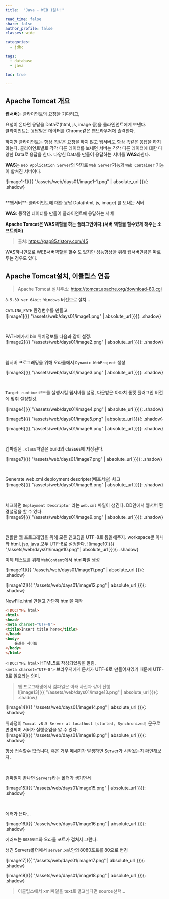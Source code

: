 ```yaml
---
title:  "Java - WEB 1일차!"

read_time: false
share: false
author_profile: false
classes: wide

categories:
  - jdbc

tags:
  - database
  - java

toc: true

---
```


## Apache Tomcat 개요

**웹서버**는 클라이언트의 요청을 기다리고,  

요청이 온다면 응답을 Data로(html, js, image 등)을 클라인언트에게 보낸다.  
클라이언트는 응답받은 데이터를 Chrome같은 웹브라우저에 출력한다.

하지만 클라이언트는 항상 똑같은 요청을 하지 않고 웹서버도 항상 똑같은 응답을 하지 않는다.
클라이언트별로 각각 다른 데이터를 보내면 서버는 각각 다른 데이터에 대한 다양한 Data로 응답을 한다. 다양한 Data를 만들어 응답하는 서버를 **WAS**라한다.

**WAS**는 `Web Application Server`의 약자로 `Web Server`기능과 `Web Container` 기능이 합쳐진 서버이다.  

![image1-1]({{ "/assets/web/days01/image1-1.png" | absolute_url }}){: .shadow}  

<br>
**웹서버**: 클라이언트에 대한 응답 Data(html, js, image) 를 보내는 서버

**WAS**: 동적인 데이터를 만들어 클라이언트에 응답하는 서버

**Apache Tomcat은 WAS역할을 하는 플러그인이다.(서버 역할을 할수있게 해주는 소프트웨어)**

> 출처: https://gap85.tistory.com/45

WAS하나만으로 WEB서버역할을 할수 도 있지만 성능향상을 위해 웹서버만큼은 따로 두는 경우도 있다.  


## Apache Tomcat설치, 이클립스 연동

> Apache Tomcat 설치주소: https://tomcat.apache.org/download-80.cgi  

`8.5.39 ver 64bit Windows` 버전으로 설치...

`CATLINA_PATH` 환경변수를 만들고  
![image1]({{ "/assets/web/days01/image1.png" | absolute_url }}){: .shadow}  

<br>

PATH에가서 bin 위치정보를 다음과 같이 설정.  
![image2]({{ "/assets/web/days01/image2.png" | absolute_url }}){: .shadow}   

<br>


웹서버 프로그래밍을 위해 오라클에서 `Dynamic WebProject` 생성  

![image3]({{ "/assets/web/days01/image3.png" | absolute_url }}){: .shadow}  

<br>

`Target runtime` 코드를 실행시킬 웹서버를 설정, 다운받은 아파치 톰켓 플러그인 버전에 맞춰 설정할것.  

![image4]({{ "/assets/web/days01/image4.png" | absolute_url }}){: .shadow}  

![image5]({{ "/assets/web/days01/image5.png" | absolute_url }}){: .shadow}  

![image6]({{ "/assets/web/days01/image6.png" | absolute_url }}){: .shadow}  

<br>

컴파일된 `.class`파일은 build의 classes에 저장된다.  

![image7]({{ "/assets/web/days01/image7.png" | absolute_url }}){: .shadow}  

<br>

Generate web.xml deployment descripter(배포서술) 체크   
![image8]({{ "/assets/web/days01/image8.png" | absolute_url }}){: .shadow}  

<br>

체크하면 `Deployment Descriptor` 라는 `web.xml` 파일이 생긴다.
DD안에서  웹서버 환경설정을 할 수 있다.  
![image9]({{ "/assets/web/days01/image9.png" | absolute_url }}){: .shadow}  

<br>

원활한 웹 프로그래밍을 위해 모든 인코딩을 UTF-8로 통일해주자.
workspace뿐 아니라 html, jsp, java 모두 UTF-8로 설정한다.
![image10]({{ "/assets/web/days01/image10.png" | absolute_url }}){: .shadow}  

이제 테스트를 위해 `WebContent`에서 html파일 생성  

![image11]({{ "/assets/web/days01/image11.png" | absolute_url }}){: .shadow}  

![image12]({{ "/assets/web/days01/image12.png" | absolute_url }}){: .shadow}  

NewFile.html 만들고 간단히 html을 제작  

```html
<!DOCTYPE html>
<html>
<head>
<meta charset="UTF-8">
<title>Insert title here</title>
</head>
<body>
	홍길동 사이트
</body>
</html>
```
`<!DOCTYPE html>` HTML5로 작성되었음을 알림.  
`<meta charset="UTF-8">` 브라우저에게 문서가 UTF-8로 만들어져있기 때문에 UTF-8로 읽으라는 의미.  

> 웹 프로그래밍에서 컴파일은 아래 사진과 같이 진행  
![image13]({{ "/assets/web/days01/image13.png" | absolute_url }}){: .shadow}  

![image14]({{ "/assets/web/days01/image14.png" | absolute_url }}){: .shadow}  

위과정이 `Tomcat v8.5 Server at localhost [started, Synchronized]`
문구로 변경되며 서버가 실행중임을 알 수 있다.  
![image18]({{ "/assets/web/days01/image18.png" | absolute_url }}){: .shadow}  

항상 접속할수 없습니다, 혹은 거부 메세지가 발생하면 Server가 시작됬는지 확인해보자.  

<br>

컴파일이 끝나면 `Servers`라는 폴더가 생기면서  

![image15]({{ "/assets/web/days01/image15.png" | absolute_url }}){: .shadow}  

<br>

에러가 뜬다...

![image16]({{ "/assets/web/days01/image16.png" | absolute_url }}){: .shadow}  

에러뜨는 `8080포트`와 오라클 포트가 겹처서 그런다.  

생긴 Servers폴더에서 `server.xml`안의 8080포트를 80으로 변경  

![image17]({{ "/assets/web/days01/image17.png" | absolute_url }}){: .shadow}  

![image18]({{ "/assets/web/days01/image18.png" | absolute_url }}){: .shadow}  

> 이클립스에서 xml파일을 text로 열고싶다면 source선택...
